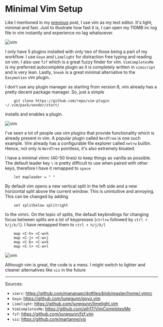# Minimal Vim Setup

Like I mentioned in my [previous](https://mananapr.github.io/blog/rice) post, I use vim as my text editor.
It's light, minimal and fast. Just to illustrate how fast it is, I can open my 110MB irc log file in vim instantly and experience no lag whatsoever.  

<picture>
  <img src="/images/vim1.png" alt="vim">
</picture>

I only have 5 plugins installed with only two of those being a part of my workflow.
I use `Goyo` and `Limelight` for distraction free typing and reading on vim. I also use `fzf` which is a great fuzzy finder for vim.
`VimCompletesMe` is my preferred autocomplete plugin as it is completely written in `vimscript` and is very lean.
Lastly, `Sneak` is a great minimal alternative to the `Easymotion` vim plugin.

I don't use any plugin manager as starting from version 8, vim already has a pretty decent package manager.
So, just a simple
```
    git clone https://github.com/repo/vim-plugin ~/.vim/pack/vendor/start/
```
installs and enables a plugin.

<picture>
  <img src="/images/vim2.png" alt="vim">
</picture>

I've seen a lot of people use vim plugins that provide functionality which is already present in vim.
A popular plugin called `NerdTree` is one such example. Vim already has a configurable file explorer called `netrw` builtin.
Hence, not only is `NerdTree` pointless, it's also extremely bloated.

I have a minimal vimrc (40-50 lines) to keep things as vanilla as possible. The default leader key `\` is pretty difficult to use when paired with other keys,
therefore I have it remapped to `space`
```
    let mapleader = " "
```
By default vim opens a new vertical split in the left side and a new horizontal split above the current window.
This is unintuitive and annoying. This can be changed by adding
```
    set splitbelow splitright
```
to the vimrc.
On the topic of splits, the default keybindings for changing focus between splits are a lot of keypresses (`ctrl+w` followed by `ctrl + h/j/k/l`).
I have remapped them to `ctrl + h/j/k/l`
```
    map <C-h> <C-w>h
    map <C-j> <C-w>j
    map <C-k> <C-w>k
    map <C-l> <C-w>l
```

<picture>
  <img src="/images/vim3.png" alt="vim">
</picture>

Although vim is great, the code is a mess. I might switch to lighter and cleaner alternatives like `vis` in the future

---

Sources:

- `vimrc`: <https://github.com/mananapr/dotfiles/blob/master/home/.vimrc>
- `Goyo`: <https://github.com/junegunn/goyo.vim>
- `Limelight`: <https://github.com/junegunn/limelight.vim>
- `VimCompletesMe`: <https://github.com/ajh17/VimCompletesMe>
- `fzf`: <https://github.com/junegunn/fzf.vim>
- `vis`: <https://github.com/martanne/vis>
